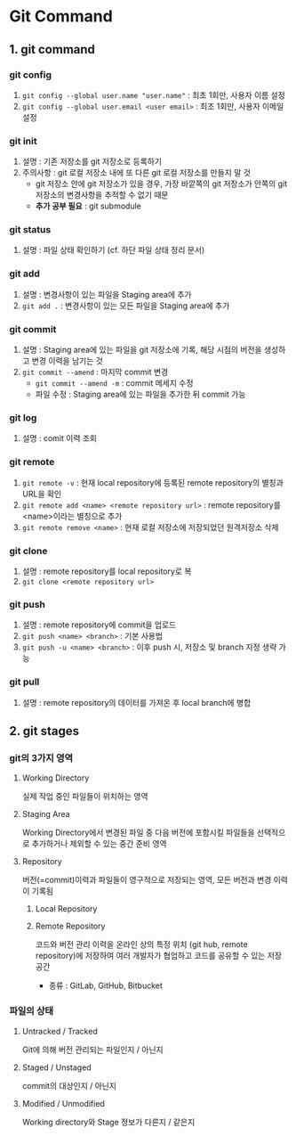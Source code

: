 # Git Command

## 1. git command
### git config
1. `git config --global user.name "user.name"` : 최초 1회만, 사용자 이름 설정
2. `git config --global user.email <user email>` : 최초 1회만, 사용자 이메일 설정
### git init
1. 설명 : 기존 저장소를 git 저장소로 등록하기
2. 주의사항 : git 로컬 저장소 내에 또 다른 git 로컬 저장소를 만들지 말 것
    - git 저장소 안에 git 저장소가 있을 경우, 가장 바깥쪽의 git 저장소가 안쪽의 git 저장소의 변경사항을 추적할 수 없기 때문
    - **추가 공부 필요** : git submodule
### git status
1. 설명 : 파일 상태 확인하기 (cf. 하단 파일 상태 정리 문서)
### git add
1. 설명 : 변경사항이 있는 파일을 Staging area에 추가
2. `git add .` : 변경사항이 있는 모든 파일을 Staging area에 추가
### git commit
1. 설명 : Staging area에 있는 파일을 git 저장소에 기록, 해당 시점의 버전을 생성하고 변경 이력을 남기는 것
2. `git commit --amend` : 마지막 commit 변경
   * `git commit --amend -m` : commit 메세지 수정
   * 파일 수정 : Staging area에 있는 파일을 추가한 뒤 commit 가능
### git log
1. 설명 : comit 이력 조회
### git remote
1. `git remote -v` : 현재 local repository에 등록된 remote repository의 별칭과 URL을 확인
2. `git remote add <name> <remote repository url>` : remote repository를 \<name>이라는 별칭으로 추가
3. `git remote remove <name>` : 현재 로컬 저장소에 저장되었던 원격저장소 삭제
### git clone
1. 설명 : remote repository를 local repository로 복
2. `git clone <remote repository url>`

### git push
1. 설명 : remote repository에 commit을 업로드
2. `git push <name> <branch>` : 기본 사용법
3. `git push -u <name> <branch>` : 이후 push 시, 저장소 및 branch 지정 생략 가능
### git pull
1. 설명 : remote repository의 데이터를 가져온 후 local branch에 병합
## 2. git stages
### git의 3가지 영역
1.  Working Directory

    실제 작업 중인 파일들이 위치하는 영역
2.  Staging Area
    
    Working Directory에서 변경된 파일 중 다음 버전에 포함시킬 파일들을 선택적으로 추가하거나 제외할 수 있는 중간 준비 영역
3.  Repository
    
    버전(=commit)이력과 파일들이 영구적으로 저장되는 영역, 모든 버전과 변경 이력이 기록됨
    1. Local Repository
    2. Remote Repository

        코드와 버전 관리 이력을 온라인 상의 특정 위치 (git hub, remote repository)에 저장하여 여러 개발자가 협업하고 코드를 공유할 수 있는 저장 공간
       * 종류 : GitLab, GitHub, Bitbucket
### 파일의 상태
1. Untracked / Tracked
    
    Git에 의해 버전 관리되는 파일인지 / 아닌지
2. Staged / Unstaged
    
    commit의 대상인지 / 아닌지
3. Modified / Unmodified
    
    Working directory와 Stage 정보가 다른지 / 같은지  
